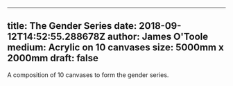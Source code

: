 
---
title: The Gender Series
date: 2018-09-12T14:52:55.288678Z
author: James O'Toole
medium: Acrylic on 10 canvases
size: 5000mm x 2000mm
draft: false
---

A composition of 10 canvases to form the gender series.

